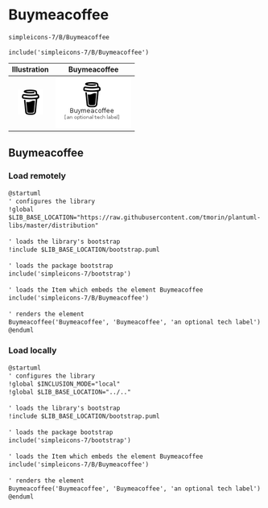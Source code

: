 # Buymeacoffee


```text
simpleicons-7/B/Buymeacoffee
```

```text
include('simpleicons-7/B/Buymeacoffee')
```



| Illustration | Buymeacoffee |
| :---: | :---: |
| ![illustration for Illustration](../../simpleicons-7/B/Buymeacoffee.png) | ![illustration for Buymeacoffee](../../simpleicons-7/B/Buymeacoffee.Local.png) |




## Buymeacoffee

### Load remotely
```plantuml
@startuml
' configures the library
!global $LIB_BASE_LOCATION="https://raw.githubusercontent.com/tmorin/plantuml-libs/master/distribution"

' loads the library's bootstrap
!include $LIB_BASE_LOCATION/bootstrap.puml

' loads the package bootstrap
include('simpleicons-7/bootstrap')

' loads the Item which embeds the element Buymeacoffee
include('simpleicons-7/B/Buymeacoffee')

' renders the element
Buymeacoffee('Buymeacoffee', 'Buymeacoffee', 'an optional tech label')
@enduml
```

### Load locally
```plantuml
@startuml
' configures the library
!global $INCLUSION_MODE="local"
!global $LIB_BASE_LOCATION="../.."

' loads the library's bootstrap
!include $LIB_BASE_LOCATION/bootstrap.puml

' loads the package bootstrap
include('simpleicons-7/bootstrap')

' loads the Item which embeds the element Buymeacoffee
include('simpleicons-7/B/Buymeacoffee')

' renders the element
Buymeacoffee('Buymeacoffee', 'Buymeacoffee', 'an optional tech label')
@enduml
```

